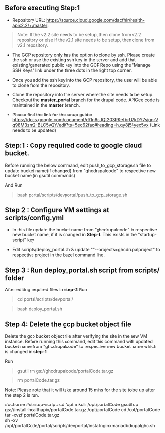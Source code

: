 ## Before executing Step:1

- Repository URL: https://source.cloud.google.com/dacfhir/health-apix2.2/+/master:

>Note: If the v2.2 site needs to be setup, then clone from v2.2 repository or else
if the v2.1 site needs to be setup, then clone from v2.1 repository.

- The GCP repository only has the option to clone by ssh.
Please create the ssh or use the existing ssh key in the server and
add that existing/generated public key into the GCP Repo using the
"Manage SSH Keys" link under the three dots in the right top corner.

- Once you add the ssh key into the GCP repository, the user will be able to clone from the repository.

- Clone the repository into the server where the site needs to be setup.
Checkout the **master_portal** branch for the drupal code.
APIGee code is maintained in the **master** branch.

- Please find the link for the setup guide:
  https://docs.google.com/document/d/1n6oJQt203RKefbrU7kDY7sjqnrVq98M3zm2-BLC5vQY/edit?ts=5ec62fac#heading=h.qy8j54yex5vx (Link needs to be updated)


## Step:1 : Copy required code to google cloud bucket.
Before running the below command, edit push_to_gcp_storage.sh file to update bucket name(if changed) from "ghcdrupalcode" to respective new bucket name (in gsutil commands)

And Run

> bash portal/scripts/devportal/push_to_gcp_storage.sh

## Step 2 : Configure VM settings at scripts/config.yml
- In this file update the bucket name from "ghcdrupalcode" to respective new bucket name, if it is changed in **Step-1**. This exists in the "startup-script" key

- Edit scripts/deploy_portal.sh & update ""--projects=ghcdrupalproject" to respective project in the bazel command line.

## Step 3 : Run deploy_portal.sh script from scripts/ folder
After editing required files in **step-2**
Run

> cd portal/scripts/devportal/

> bash deploy_portal.sh

## Step 4: Delete the gcp bucket object file
Delete the gcp bucket object file after verifying the site in the new VM instance. Before running this command, edit this command with updated bucket name from "ghcdrupalcode" to respective new bucket name which is changed in **step-1**

Run
> gsutil rm gs://ghcdrupalcode/portalCode.tar.gz

> rm portalCode.tar.gz
>
Note: Please note that it will take around 15 mins for the site to be up after the step 2 is run.


#ochorne
#startup-script: 
cd /opt 
mkdir /opt/portalCode 
gsutil cp gs://install-healthapix/portalCode.tar.gz /opt/portalCode
cd /opt/portalCode  
tar -xvzf portalCode.tar.gz  
sh -xv /opt/portalCode/portal/scripts/devportal/installnginxmariadbdrupalghc.sh
